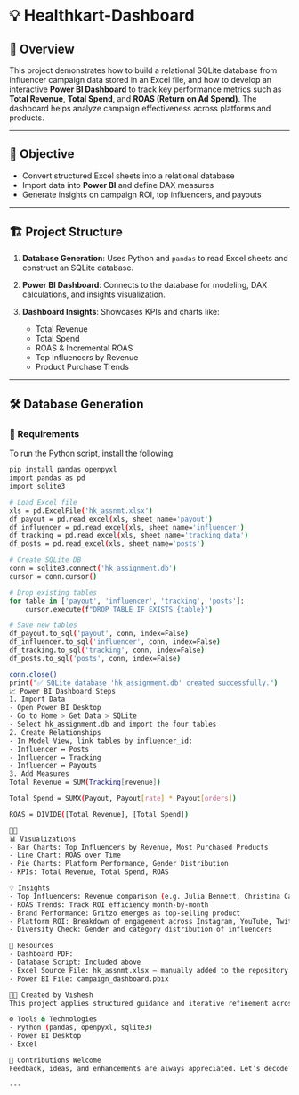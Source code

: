 # 💡 Healthkart-Dashboard

## 📝 Overview

This project demonstrates how to build a relational SQLite database from influencer campaign data stored in an Excel file, and how to develop an interactive **Power BI Dashboard** to track key performance metrics such as **Total Revenue**, **Total Spend**, and **ROAS (Return on Ad Spend)**. The dashboard helps analyze campaign effectiveness across platforms and products.

---

## 🎯 Objective

* Convert structured Excel sheets into a relational database
* Import data into **Power BI** and define DAX measures
* Generate insights on campaign ROI, top influencers, and payouts

---

## 🏗️ Project Structure

1. **Database Generation**: Uses Python and `pandas` to read Excel sheets and construct an SQLite database.
2. **Power BI Dashboard**: Connects to the database for modeling, DAX calculations, and insights visualization.
3. **Dashboard Insights**: Showcases KPIs and charts like:

   * Total Revenue
   * Total Spend
   * ROAS & Incremental ROAS
   * Top Influencers by Revenue
   * Product Purchase Trends

---

## 🛠️ Database Generation

### 📂 Requirements

To run the Python script, install the following:

```bash
pip install pandas openpyxl
import pandas as pd
import sqlite3

# Load Excel file
xls = pd.ExcelFile('hk_assnmt.xlsx')
df_payout = pd.read_excel(xls, sheet_name='payout')
df_influencer = pd.read_excel(xls, sheet_name='influencer')
df_tracking = pd.read_excel(xls, sheet_name='tracking data')
df_posts = pd.read_excel(xls, sheet_name='posts')

# Create SQLite DB
conn = sqlite3.connect('hk_assignment.db')
cursor = conn.cursor()

# Drop existing tables
for table in ['payout', 'influencer', 'tracking', 'posts']:
    cursor.execute(f"DROP TABLE IF EXISTS {table}")

# Save new tables
df_payout.to_sql('payout', conn, index=False)
df_influencer.to_sql('influencer', conn, index=False)
df_tracking.to_sql('tracking', conn, index=False)
df_posts.to_sql('posts', conn, index=False)

conn.close()
print("✅ SQLite database 'hk_assignment.db' created successfully.")
📈 Power BI Dashboard Steps
1. Import Data
- Open Power BI Desktop
- Go to Home > Get Data > SQLite
- Select hk_assignment.db and import the four tables
2. Create Relationships
- In Model View, link tables by influencer_id:
- Influencer ↔ Posts
- Influencer ↔ Tracking
- Influencer ↔ Payouts
3. Add Measures
Total Revenue = SUM(Tracking[revenue])

Total Spend = SUMX(Payout, Payout[rate] * Payout[orders])

ROAS = DIVIDE([Total Revenue], [Total Spend])


📊 Visualizations
- Bar Charts: Top Influencers by Revenue, Most Purchased Products
- Line Chart: ROAS over Time
- Pie Charts: Platform Performance, Gender Distribution
- KPIs: Total Revenue, Total Spend, ROAS

💡 Insights
- Top Influencers: Revenue comparison (e.g. Julia Bennett, Christina Camacho)
- ROAS Trends: Track ROI efficiency month-by-month
- Brand Performance: Gritzo emerges as top-selling product
- Platform ROI: Breakdown of engagement across Instagram, YouTube, Twitter
- Diversity Check: Gender and category distribution of influencers

🔗 Resources
- Dashboard PDF: 
- Database Script: Included above
- Excel Source File: hk_assnmt.xlsx — manually added to the repository
- Power BI File: campaign_dashboard.pbix

👨‍💻 Created by Vishesh
This project applies structured guidance and iterative refinement across data modeling, visual storytelling, and campaign analytics.

⚙️ Tools & Technologies
- Python (pandas, openpyxl, sqlite3)
- Power BI Desktop
- Excel

🙌 Contributions Welcome
Feedback, ideas, and enhancements are always appreciated. Let’s decode influencer performance and build smarter dashboards together 🔍📈

---

